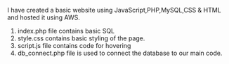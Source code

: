 I have created a basic website using JavaScript,PHP,MySQL,CSS & HTML and hosted it using AWS.
1. index.php file contains basic SQL
2. style.css contains basic styling of the page.
3. script.js file contains code for hovering
4. db_connect.php file is used to connect the database to our main code.
